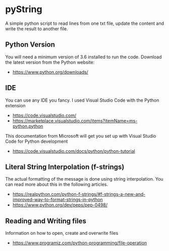 # pyString
A simple python script to read lines from one txt file, update the content and write the result to another file.

## Python Version
You will need a minimum version of 3.6 installed to run the code. Download the latest version from the Python website:
* https://www.python.org/downloads/

## IDE
You can use any IDE you fancy. I used Visual Studio Code with the Python extension

* https://code.visualstudio.com/ 
* https://marketplace.visualstudio.com/items?itemName=ms-python.python

This documentation from Microsoft will get you set up with Visual Studio Code for Python development
* https://code.visualstudio.com/docs/python/python-tutorial

## Literal String Interpolation (f-strings)
The actual formatting of the message is done using string interpolation. You can read more about this in the following articles.

* https://realpython.com/python-f-strings/#f-strings-a-new-and-improved-way-to-format-strings-in-python
* https://www.python.org/dev/peps/pep-0498/

## Reading and Writing files
Information on how to open, create and overwrite files

* https://www.programiz.com/python-programming/file-operation
